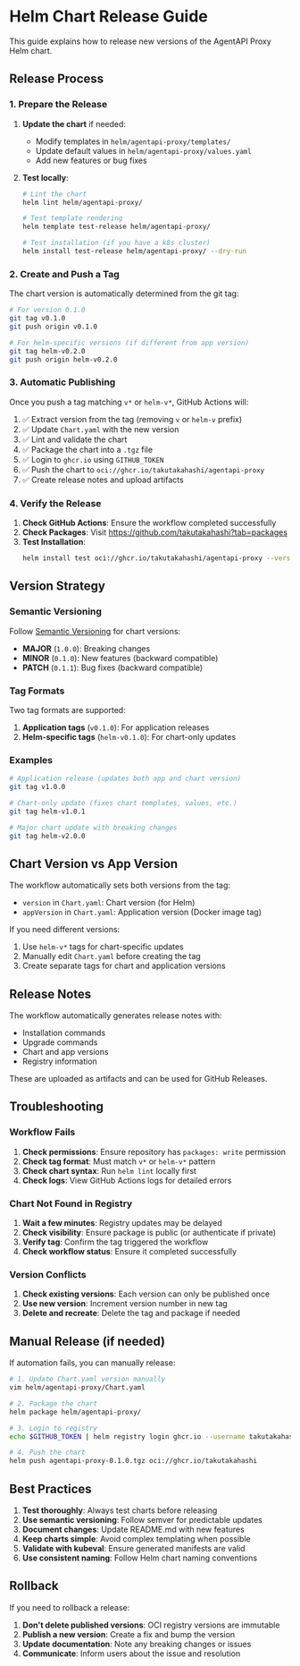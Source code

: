 # Helm Chart Release Guide

This guide explains how to release new versions of the AgentAPI Proxy Helm chart.

## Release Process

### 1. Prepare the Release

1. **Update the chart** if needed:
   - Modify templates in `helm/agentapi-proxy/templates/`
   - Update default values in `helm/agentapi-proxy/values.yaml`
   - Add new features or bug fixes

2. **Test locally**:
   ```bash
   # Lint the chart
   helm lint helm/agentapi-proxy/
   
   # Test template rendering
   helm template test-release helm/agentapi-proxy/
   
   # Test installation (if you have a k8s cluster)
   helm install test-release helm/agentapi-proxy/ --dry-run
   ```

### 2. Create and Push a Tag

The chart version is automatically determined from the git tag:

```bash
# For version 0.1.0
git tag v0.1.0
git push origin v0.1.0

# For helm-specific versions (if different from app version)
git tag helm-v0.2.0
git push origin helm-v0.2.0
```

### 3. Automatic Publishing

Once you push a tag matching `v*` or `helm-v*`, GitHub Actions will:

1. ✅ Extract version from the tag (removing `v` or `helm-v` prefix)
2. ✅ Update `Chart.yaml` with the new version
3. ✅ Lint and validate the chart
4. ✅ Package the chart into a `.tgz` file
5. ✅ Login to `ghcr.io` using `GITHUB_TOKEN`
6. ✅ Push the chart to `oci://ghcr.io/takutakahashi/agentapi-proxy`
7. ✅ Create release notes and upload artifacts

### 4. Verify the Release

1. **Check GitHub Actions**: Ensure the workflow completed successfully
2. **Check Packages**: Visit https://github.com/takutakahashi?tab=packages
3. **Test Installation**:
   ```bash
   helm install test oci://ghcr.io/takutakahashi/agentapi-proxy --version 0.1.0
   ```

## Version Strategy

### Semantic Versioning

Follow [Semantic Versioning](https://semver.org/) for chart versions:

- **MAJOR** (`1.0.0`): Breaking changes
- **MINOR** (`0.1.0`): New features (backward compatible)
- **PATCH** (`0.1.1`): Bug fixes (backward compatible)

### Tag Formats

Two tag formats are supported:

1. **Application tags** (`v0.1.0`): For application releases
2. **Helm-specific tags** (`helm-v0.1.0`): For chart-only updates

### Examples

```bash
# Application release (updates both app and chart version)
git tag v1.0.0

# Chart-only update (fixes chart templates, values, etc.)
git tag helm-v1.0.1

# Major chart update with breaking changes
git tag helm-v2.0.0
```

## Chart Version vs App Version

The workflow automatically sets both versions from the tag:

- `version` in `Chart.yaml`: Chart version (for Helm)
- `appVersion` in `Chart.yaml`: Application version (Docker image tag)

If you need different versions:

1. Use `helm-v*` tags for chart-specific updates
2. Manually edit `Chart.yaml` before creating the tag
3. Create separate tags for chart and application versions

## Release Notes

The workflow automatically generates release notes with:

- Installation commands
- Upgrade commands  
- Chart and app versions
- Registry information

These are uploaded as artifacts and can be used for GitHub Releases.

## Troubleshooting

### Workflow Fails

1. **Check permissions**: Ensure repository has `packages: write` permission
2. **Check tag format**: Must match `v*` or `helm-v*` pattern
3. **Check chart syntax**: Run `helm lint` locally first
4. **Check logs**: View GitHub Actions logs for detailed errors

### Chart Not Found in Registry

1. **Wait a few minutes**: Registry updates may be delayed
2. **Check visibility**: Ensure package is public (or authenticate if private)
3. **Verify tag**: Confirm the tag triggered the workflow
4. **Check workflow status**: Ensure it completed successfully

### Version Conflicts

1. **Check existing versions**: Each version can only be published once
2. **Use new version**: Increment version number in new tag
3. **Delete and recreate**: Delete the tag and package if needed

## Manual Release (if needed)

If automation fails, you can manually release:

```bash
# 1. Update Chart.yaml version manually
vim helm/agentapi-proxy/Chart.yaml

# 2. Package the chart
helm package helm/agentapi-proxy/

# 3. Login to registry
echo $GITHUB_TOKEN | helm registry login ghcr.io --username takutakahashi --password-stdin

# 4. Push the chart
helm push agentapi-proxy-0.1.0.tgz oci://ghcr.io/takutakahashi
```

## Best Practices

1. **Test thoroughly**: Always test charts before releasing
2. **Use semantic versioning**: Follow semver for predictable updates
3. **Document changes**: Update README.md with new features
4. **Keep charts simple**: Avoid complex templating when possible
5. **Validate with kubeval**: Ensure generated manifests are valid
6. **Use consistent naming**: Follow Helm chart naming conventions

## Rollback

If you need to rollback a release:

1. **Don't delete published versions**: OCI registry versions are immutable
2. **Publish a new version**: Create a fix and bump the version
3. **Update documentation**: Note any breaking changes or issues
4. **Communicate**: Inform users about the issue and resolution